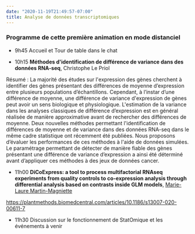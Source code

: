 ```yaml
---
date: "2020-11-19T21:49:57-07:00"
title: Analyse de données transcriptomiques
---
```



### Programme de cette première animation en mode distanciel

- 9h45 Accueil et Tour de table dans le chat

- 10h15 **Méthodes d'identification de différence de variance dans des données RNA-seq**, Christophe Le Priol

Résumé : La majorité des études sur l'expression des gènes cherchent à identifier des gènes présentant des différences de moyenne d’expression entre plusieurs populations d’échantillons. Cependant, à l’instar d’une différence de moyenne, une différence de variance d'expression de gènes peut avoir un sens biologique et physiologique. L'estimation de la variance dans les analyses classiques de différence d’expression est en général réalisée de manière approximative avant de rechercher des différences de moyenne. Deux nouvelles méthodes permettant l'identification de différences de moyenne et de variance dans des données RNA-seq dans le même cadre statistique ont récemment été publiées. Nous proposons d’évaluer les performances de ces méthodes à l'aide de données simulées. Le paramétrage permettant de détecter de manière fiable des gènes présentant une différence de variance d’expression a ainsi été déterminé avant d’appliquer ces méthodes à des jeux de données cancer.

- 11h00 **DiCoExpress: a tool to process multifactorial RNAseq experiments from quality controls to co-expression analysis through differential analysis based on contrasts inside GLM models**, [Marie-Laure Martin-Magniette](https://www6.inrae.fr/mia-paris/Equipes/Membres/Marie-Laure-Martin-Magniette)

<https://plantmethods.biomedcentral.com/articles/10.1186/s13007-020-00611-7>

- 11h30 Discussion sur le fonctionnement de StatOmique et les événements à venir 